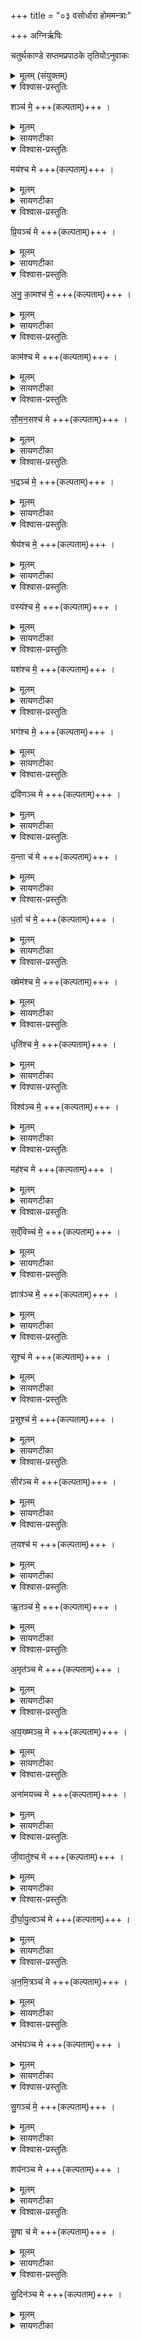 +++
title = "०३ वसोर्धारा होममन्त्राः"

+++
अग्निर्ऋषिः

चतुर्थकाण्डे सप्तमप्रपाठके तृतियोऽनुवाकः
<details><summary>मूलम् (संयुक्तम्)</summary>

शञ्च॑ मे॒ मय॑श्च मे प्रि॒यञ्च॑ मेऽनुका॒मश्च॑ मे॒ काम॑श्च मे सौमन॒सश्च॑ मे भ॒द्रञ्च॑ मे॒ श्रेय॑श्च मे॒ वस्य॑श्च मे॒ यश॑श्च मे॒ भग॑श्च मे॒ द्रवि॑णञ्च मे य॒न्ता च॑ मे ध॒र्ता च॑ मे॒ ख्षेम॑श्च मे॒ धृति॑श्च मे॒ विश्व॑ञ्च [5]  
मे॒ मह॑श्च मे स॒व्ँविच्च॑ मे॒ ज्ञात्र॑ञ्च मे॒ सूश्च॑ मे प्र॒सूश्च॑ मे॒ सीर॑ञ्च मे ल॒यश्च॑ म ऋ॒तञ्च॑ मे॒ऽमृत॑ञ्च मेऽय॒ख्ष्मञ्च॒ मेऽना॑मयच्च मे जी॒वातु॑श्च मे दीर्घायु॒त्वञ्च॑ मेऽनमि॒त्रञ्च॒ मेऽभ॑यञ्च मे सु॒गञ्च॑ मे॒ शय॑नञ्च मे सू॒षा च॑ मे सु॒दिन॑ञ्च मे ॥ [6]
</details>

<details open><summary>विश्वास-प्रस्तुतिः</summary>

शञ्च॑ मे॒  +++(कल्पताम्)+++ ।  
</details>

<details><summary>मूलम्</summary>

शञ्च॑ मे॒  +++(कल्पताम्)+++ ।  
</details>

<details><summary>सायणटीका</summary>

९ अथ चतुर्थाष्टके सप्तमप्रपाठके तृतीयोऽनुवाकः ।  
तृतीयमाह— शं च म इति ।  
शंशब्द ऐहिकसुखवाची ।  
</details>

<details open><summary>विश्वास-प्रस्तुतिः</summary>

मय॑श्च मे +++(कल्पताम्)+++ ।  
</details>

<details><summary>मूलम्</summary>

मय॑श्च मे +++(कल्पताम्)+++ ।  
</details>

<details><summary>सायणटीका</summary>

मयःशब्द आमुष्मिकसुख वाची।  
</details>

<details open><summary>विश्वास-प्रस्तुतिः</summary>

प्रि॒यञ्च॑ मे +++(कल्पताम्)+++ ।
</details>

<details><summary>मूलम्</summary>

प्रि॒यञ्च॑ मे +++(कल्पताम्)+++ ।
</details>

<details><summary>सायणटीका</summary>

प्रियं प्रीतिकारणं वस्तु ।  
</details>

<details open><summary>विश्वास-प्रस्तुतिः</summary>

अ॒नु॒ का॒मश्च॑  मे॒  +++(कल्पताम्)+++ ।  
</details>

<details><summary>मूलम्</summary>

अ॒नु॒ का॒मश्च॑  मे॒  +++(कल्पताम्)+++ ।  
</details>

<details><summary>सायणटीका</summary>

अनुकामोऽनुकूलत्वनिमित्तेन काम्यमानः पदार्थः।  एतदुभयमैहिकामेव तारतम्योपेतम् ।  
</details>

<details open><summary>विश्वास-प्रस्तुतिः</summary>

काम॑श्च मे +++(कल्पताम्)+++ ।  
</details>

<details><summary>मूलम्</summary>

काम॑श्च मे +++(कल्पताम्)+++ ।  
</details>

<details><summary>सायणटीका</summary>

काम आमुष्मिकः स्वर्गादिः ।  
</details>

<details open><summary>विश्वास-प्रस्तुतिः</summary>

सौ॒म॒न॒सश्च॑  मे +++(कल्पताम्)+++ ।  
</details>

<details><summary>मूलम्</summary>

सौ॒म॒न॒सश्च॑  मे +++(कल्पताम्)+++ ।  
</details>

<details><summary>सायणटीका</summary>

सौमनसो मनःस्वास्थ्य करो बन्धुवर्गः ।  
</details>

<details open><summary>विश्वास-प्रस्तुतिः</summary>

भ॒द्रञ्च॑ मे॒  +++(कल्पताम्)+++ ।  
</details>

<details><summary>मूलम्</summary>

भ॒द्रञ्च॑ मे॒  +++(कल्पताम्)+++ ।  
</details>

<details><summary>सायणटीका</summary>

भद्रं कल्याणमिह लोके रमणीयम् ।  
</details>

<details open><summary>विश्वास-प्रस्तुतिः</summary>

श्रेय॑श्च मे॒  +++(कल्पताम्)+++ ।  
</details>

<details><summary>मूलम्</summary>

श्रेय॑श्च मे॒  +++(कल्पताम्)+++ ।  
</details>

<details><summary>सायणटीका</summary>

श्रेय परलोकहितम् ।  
</details>

<details open><summary>विश्वास-प्रस्तुतिः</summary>

वस्य॑श्च मे॒  +++(कल्पताम्)+++ ।  
</details>

<details><summary>मूलम्</summary>

वस्य॑श्च मे॒  +++(कल्पताम्)+++ ।  
</details>

<details><summary>सायणटीका</summary>

वस्यो निवासहेतुर्गृहादिः ।  
</details>

<details open><summary>विश्वास-प्रस्तुतिः</summary>

यश॑श्च मे॒  +++(कल्पताम्)+++ ।  
</details>

<details><summary>मूलम्</summary>

यश॑श्च मे॒  +++(कल्पताम्)+++ ।  
</details>

<details><summary>सायणटीका</summary>

यशः कीर्तिः ।  
</details>

<details open><summary>विश्वास-प्रस्तुतिः</summary>

भग॑श्च मे॒  +++(कल्पताम्)+++ ।  
</details>

<details><summary>मूलम्</summary>

भग॑श्च मे॒  +++(कल्पताम्)+++ ।  
</details>

<details><summary>सायणटीका</summary>

भगः सौभाग्यम् ।  
</details>

<details open><summary>विश्वास-प्रस्तुतिः</summary>

द्रवि॑णञ्च मे +++(कल्पताम्)+++ ।  
</details>

<details><summary>मूलम्</summary>

द्रवि॑णञ्च मे +++(कल्पताम्)+++ ।  
</details>

<details><summary>सायणटीका</summary>

द्रविणं धनम् ।  
</details>

<details open><summary>विश्वास-प्रस्तुतिः</summary>

य॒न्ता च॑ मे +++(कल्पताम्)+++ ।  
</details>

<details><summary>मूलम्</summary>

य॒न्ता च॑ मे +++(कल्पताम्)+++ ।  
</details>

<details><summary>सायणटीका</summary>

यन्ता नियामक आचार्यदिः ।  
</details>

<details open><summary>विश्वास-प्रस्तुतिः</summary>

ध॒र्ता च॑ मे॒  +++(कल्पताम्)+++ ।  
</details>

<details><summary>मूलम्</summary>

ध॒र्ता च॑ मे॒  +++(कल्पताम्)+++ ।  
</details>

<details><summary>सायणटीका</summary>

धर्ता पोषकः पित्रादिः ।  
</details>

<details open><summary>विश्वास-प्रस्तुतिः</summary>

ख्षेम॑श्च मे॒  +++(कल्पताम्)+++ ।  
</details>

<details><summary>मूलम्</summary>

ख्षेम॑श्च मे॒  +++(कल्पताम्)+++ ।  
</details>

<details><summary>सायणटीका</summary>

क्षेमो  
२२३० विद्यमानधनस्य रक्षणशक्तिः ।  
</details>

<details open><summary>विश्वास-प्रस्तुतिः</summary>

धृति॑श्च मे॒  +++(कल्पताम्)+++ ।  
</details>

<details><summary>मूलम्</summary>

धृति॑श्च मे॒  +++(कल्पताम्)+++ ।  
</details>

<details><summary>सायणटीका</summary>

घृतिर्धैर्यमापद्यपि निश्चलत्वम् ।  
</details>

<details open><summary>विश्वास-प्रस्तुतिः</summary>

विश्व॑ञ्च मे॒ +++(कल्पताम्)+++ ।   
</details>

<details><summary>मूलम्</summary>

विश्व॑ञ्च मे॒ +++(कल्पताम्)+++ ।   
</details>

<details><summary>सायणटीका</summary>

विश्वं सर्वजना नुकूल्यम् ।  
</details>

<details open><summary>विश्वास-प्रस्तुतिः</summary>

मह॑श्च मे +++(कल्पताम्)+++ ।  
</details>

<details><summary>मूलम्</summary>

मह॑श्च मे +++(कल्पताम्)+++ ।  
</details>

<details><summary>सायणटीका</summary>

महः पूजा ।  
</details>

<details open><summary>विश्वास-प्रस्तुतिः</summary>

स॒व्ँविच्च॑ मे॒  +++(कल्पताम्)+++ ।  
</details>

<details><summary>मूलम्</summary>

स॒व्ँविच्च॑ मे॒  +++(कल्पताम्)+++ ।  
</details>

<details><summary>सायणटीका</summary>

संविद्वेदशास्त्रादिविज्ञानम् ।  
</details>

<details open><summary>विश्वास-प्रस्तुतिः</summary>

ज्ञात्र॑ञ्च मे॒  +++(कल्पताम्)+++ ।  
</details>

<details><summary>मूलम्</summary>

ज्ञात्र॑ञ्च मे॒  +++(कल्पताम्)+++ ।  
</details>

<details><summary>सायणटीका</summary>

शात्रं ज्ञापयितृत्वसामर्थ्यम् ।  
</details>

<details open><summary>विश्वास-प्रस्तुतिः</summary>

सूश्च॑ मे +++(कल्पताम्)+++ ।  
</details>

<details><summary>मूलम्</summary>

सूश्च॑ मे +++(कल्पताम्)+++ ।  
</details>

<details><summary>सायणटीका</summary>

सूः पुत्रादिप्रेरणसामर्थ्यम् ।  
</details>

<details open><summary>विश्वास-प्रस्तुतिः</summary>

प्र॒सूश्च॑ मे॒  +++(कल्पताम्)+++ ।  
</details>

<details><summary>मूलम्</summary>

प्र॒सूश्च॑ मे॒  +++(कल्पताम्)+++ ।  
</details>

<details><summary>सायणटीका</summary>

प्रसूर्भृत्यादिप्रेरणसामर्थ्यम् ।  
</details>

<details open><summary>विश्वास-प्रस्तुतिः</summary>

सीर॑ञ्च मे +++(कल्पताम्)+++ ।  
</details>

<details><summary>मूलम्</summary>

सीर॑ञ्च मे +++(कल्पताम्)+++ ।  
</details>

<details><summary>सायणटीका</summary>

सीरं लाङ्गलादिकृषि साधनसंपत्तिः ।  
</details>

<details open><summary>विश्वास-प्रस्तुतिः</summary>

ल॒यश्च॑ म +++(कल्पताम्)+++ ।
</details>

<details><summary>मूलम्</summary>

ल॒यश्च॑ म +++(कल्पताम्)+++ ।
</details>

<details><summary>सायणटीका</summary>

लयस्तत्प्रतिबन्धनिवृत्तिः ।  
</details>

<details open><summary>विश्वास-प्रस्तुतिः</summary>

ऋ॒तञ्च॑ मे॒ +++(कल्पताम्)+++ ।
</details>

<details><summary>मूलम्</summary>

ऋ॒तञ्च॑ मे॒ +++(कल्पताम्)+++ ।
</details>

<details><summary>सायणटीका</summary>

ऋतं यज्ञादिकर्म ।  
</details>

<details open><summary>विश्वास-प्रस्तुतिः</summary>

अ॒मृत॑ञ्च मे +++(कल्पताम्)+++ ।
</details>

<details><summary>मूलम्</summary>

अ॒मृत॑ञ्च मे +++(कल्पताम्)+++ ।
</details>

<details><summary>सायणटीका</summary>

अमृतं तत्फलम् ।  
</details>

<details open><summary>विश्वास-प्रस्तुतिः</summary>

अ॒य॒ख्ष्मञ्च॒ मे +++(कल्पताम्)+++ ।
</details>

<details><summary>मूलम्</summary>

अ॒य॒ख्ष्मञ्च॒ मे +++(कल्पताम्)+++ ।
</details>

<details><summary>सायणटीका</summary>

अयक्ष्मं राजयक्ष्मादिप्रबलव्याधिराहित्यम् ।  
</details>

<details open><summary>विश्वास-प्रस्तुतिः</summary>

अना॑मयच्च मे +++(कल्पताम्)+++ ।  
</details>

<details><summary>मूलम्</summary>

अना॑मयच्च मे +++(कल्पताम्)+++ ।  
</details>

<details><summary>सायणटीका</summary>

अनामयज्ज्वराद्यल्पव्याधिराहित्यम् ।  
</details>

<details open><summary>विश्वास-प्रस्तुतिः</summary>

जी॒वातु॑श्च मे +++(कल्पताम्)+++ ।  
</details>

<details><summary>मूलम्</summary>

जी॒वातु॑श्च मे +++(कल्पताम्)+++ ।  
</details>

<details><summary>सायणटीका</summary>

जीवातुर्जीवनकारणं व्याधिपरिहारार्थमौषधम् ।  
</details>

<details open><summary>विश्वास-प्रस्तुतिः</summary>

दी॒र्घा॒यु॒त्वञ्च॑  मे +++(कल्पताम्)+++ ।
</details>

<details><summary>मूलम्</summary>

दी॒र्घा॒यु॒त्वञ्च॑  मे +++(कल्पताम्)+++ ।
</details>

<details><summary>सायणटीका</summary>

दीर्घायुत्वमपमृत्सुराहित्यम् ।  
</details>

<details open><summary>विश्वास-प्रस्तुतिः</summary>

अ॒न॒मि॒त्रञ्च॑ मे +++(कल्पताम्)+++ ।
</details>

<details><summary>मूलम्</summary>

अ॒न॒मि॒त्रञ्च॑ मे +++(कल्पताम्)+++ ।
</details>

<details><summary>सायणटीका</summary>

अनमित्रं वैरिराहित्यम् ।  
</details>

<details open><summary>विश्वास-प्रस्तुतिः</summary>

अभ॑यञ्च मे +++(कल्पताम्)+++ ।  
</details>

<details><summary>मूलम्</summary>

अभ॑यञ्च मे +++(कल्पताम्)+++ ।  
</details>

<details><summary>सायणटीका</summary>

अभयं भयराहित्यम् ।  
</details>

<details open><summary>विश्वास-प्रस्तुतिः</summary>

सु॒गञ्च॑ मे॒  +++(कल्पताम्)+++ ।  
</details>

<details><summary>मूलम्</summary>

सु॒गञ्च॑ मे॒  +++(कल्पताम्)+++ ।  
</details>

<details><summary>सायणटीका</summary>

सुगं शोभनगमनं सर्वैरङ्गीकृताचरणमित्यर्थः ।  
</details>

<details open><summary>विश्वास-प्रस्तुतिः</summary>

शय॑नञ्च मे +++(कल्पताम्)+++ ।  
</details>

<details><summary>मूलम्</summary>

शय॑नञ्च मे +++(कल्पताम्)+++ ।  
</details>

<details><summary>सायणटीका</summary>

शयनं शय्योपधानदिसंपत्तिः ।  
</details>

<details open><summary>विश्वास-प्रस्तुतिः</summary>

सू॒षा च॑ मे +++(कल्पताम्)+++ ।  
</details>

<details><summary>मूलम्</summary>

सू॒षा च॑ मे +++(कल्पताम्)+++ ।  
</details>

<details><summary>सायणटीका</summary>

सूषा स्नानसंध्यावन्दनादियुक्तः शोभनः प्रातःकालः ।  
</details>

<details open><summary>विश्वास-प्रस्तुतिः</summary>

सु॒दिन॑ञ्च मे +++(कल्पताम्)+++ ।  
</details>

<details><summary>मूलम्</summary>

सु॒दिन॑ञ्च मे +++(कल्पताम्)+++ ।  
</details>

<details><summary>सायणटीका</summary>

सुदिनं यज्ञदानाध्ययनादियुक्तं कृत्स्नं दिनम् ॥  
इति श्रीमत्सायणाचार्यविरचिते माधवीये वेदार्थप्रकाशे कृष्णयजुर्वेदीयतैत्तिरीयसंहिताभाष्ये चतुर्थकाण्डे सप्तमप्रपाठके  तृतीयोऽनुवाकः ॥  
३ ॥  
</details>
